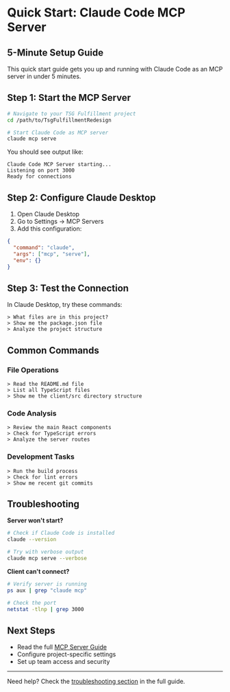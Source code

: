 # Quick Start: Claude Code MCP Server

## 5-Minute Setup Guide

This quick start guide gets you up and running with Claude Code as an MCP server in under 5 minutes.

## Step 1: Start the MCP Server

```bash
# Navigate to your TSG Fulfillment project
cd /path/to/TsgFulfillmentRedesign

# Start Claude Code as MCP server
claude mcp serve
```

You should see output like:
```
Claude Code MCP Server starting...
Listening on port 3000
Ready for connections
```

## Step 2: Configure Claude Desktop

1. Open Claude Desktop
2. Go to Settings → MCP Servers
3. Add this configuration:

```json
{
  "command": "claude",
  "args": ["mcp", "serve"],
  "env": {}
}
```

## Step 3: Test the Connection

In Claude Desktop, try these commands:

```
> What files are in this project?
> Show me the package.json file
> Analyze the project structure
```

## Common Commands

### File Operations
```
> Read the README.md file
> List all TypeScript files
> Show me the client/src directory structure
```

### Code Analysis
```
> Review the main React components
> Check for TypeScript errors
> Analyze the server routes
```

### Development Tasks
```
> Run the build process
> Check for lint errors
> Show me recent git commits
```

## Troubleshooting

**Server won't start?**
```bash
# Check if Claude Code is installed
claude --version

# Try with verbose output
claude mcp serve --verbose
```

**Client can't connect?**
```bash
# Verify server is running
ps aux | grep "claude mcp"

# Check the port
netstat -tlnp | grep 3000
```

## Next Steps

- Read the full [MCP Server Guide](./MCP_SERVER_GUIDE.md)
- Configure project-specific settings
- Set up team access and security

---

Need help? Check the [troubleshooting section](./MCP_SERVER_GUIDE.md#troubleshooting) in the full guide.